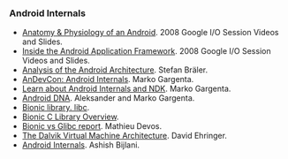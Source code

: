 ### Android Internals

  * [Anatomy & Physiology of an Android](https://sites.google.com/site/io/anatomy--physiology-of-an-android). 2008 Google I/O Session Videos and Slides.
  * [Inside the Android Application Framework](https://sites.google.com/site/io/inside-the-android-application-framework). 2008 Google I/O Session Videos and Slides.
  * [Analysis of the Android Architecture](http://os.ibds.kit.edu/downloads/sa_2010_braehler-stefan_android-architecture.pdf). Stefan Bräler.
  * [AnDevCon: Android Internals](https://thenewcircle.com/s/post/271/andevcon_android_internals). Marko Gargenta.
  * [Learn about Android Internals and NDK](https://www.youtube.com/watch?v=byFTAhXVF7k). Marko Gargenta.
  * [Android DNA](https://thenewcircle.com/s/post/1192/android_dna). Aleksander and Marko Gargenta.
  * [Bionic library. libc](http://en.wikipedia.org/wiki/Bionic_(software)). 
  * [Bionic C Library Overview](http://www.netmite.com/android/mydroid/2.0/bionic/libc/docs/OVERVIEW.TXT). 
  * [Bionic vs Glibc report](http://irati.eu/wp-content/uploads/2012/07/bionic_report.pdf). Mathieu Devos.
  * [The Dalvik Virtual Machine Architecture](http://davidehringer.com/software/android/The_Dalvik_Virtual_Machine.pdf). David Ehringer.
  * [Android Internals](http://tech-neophyte.blogspot.com.es/2012/06/android-internals.html). Ashish Bijlani.